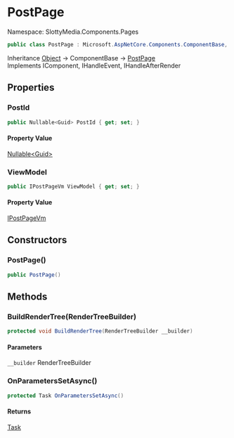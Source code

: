 # PostPage

Namespace: SlottyMedia.Components.Pages

```csharp
public class PostPage : Microsoft.AspNetCore.Components.ComponentBase, Microsoft.AspNetCore.Components.IComponent, Microsoft.AspNetCore.Components.IHandleEvent, Microsoft.AspNetCore.Components.IHandleAfterRender
```

Inheritance [Object](https://docs.microsoft.com/en-us/dotnet/api/system.object) → ComponentBase → [PostPage](./slottymedia.components.pages.postpage.md)<br>
Implements IComponent, IHandleEvent, IHandleAfterRender

## Properties

### **PostId**

```csharp
public Nullable<Guid> PostId { get; set; }
```

#### Property Value

[Nullable&lt;Guid&gt;](https://docs.microsoft.com/en-us/dotnet/api/system.nullable-1)<br>

### **ViewModel**

```csharp
public IPostPageVm ViewModel { get; set; }
```

#### Property Value

[IPostPageVm](./slottymedia.backend.viewmodel.interfaces.ipostpagevm.md)<br>

## Constructors

### **PostPage()**

```csharp
public PostPage()
```

## Methods

### **BuildRenderTree(RenderTreeBuilder)**

```csharp
protected void BuildRenderTree(RenderTreeBuilder __builder)
```

#### Parameters

`__builder` RenderTreeBuilder<br>

### **OnParametersSetAsync()**

```csharp
protected Task OnParametersSetAsync()
```

#### Returns

[Task](https://docs.microsoft.com/en-us/dotnet/api/system.threading.tasks.task)<br>

